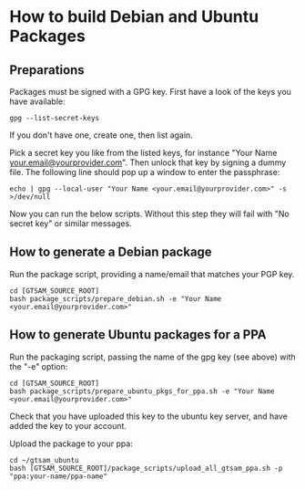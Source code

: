 # How to build Debian and Ubuntu Packages

## Preparations

Packages must be signed with a GPG key. First have a look of the keys
you have available:

    gpg --list-secret-keys

If you don't have one, create one, then list again.

Pick a secret key you like from the listed keys, for instance
"Your Name <your.email@yourprovider.com>". Then unlock that key by
signing a dummy file. The following line should pop up a window to
enter the passphrase:

    echo | gpg --local-user "Your Name <your.email@yourprovider.com>" -s >/dev/null

Now you can run the below scripts. Without this step they will fail
with "No secret key" or similar messages.

## How to generate a Debian package

Run the package script, providing a name/email that matches your PGP key.

    cd [GTSAM_SOURCE_ROOT]
    bash package_scripts/prepare_debian.sh -e "Your Name <your.email@yourprovider.com>"


## How to generate Ubuntu packages for a PPA

Run the packaging script, passing the name of the gpg key
(see above) with the "-e" option:

    cd [GTSAM_SOURCE_ROOT]
    bash package_scripts/prepare_ubuntu_pkgs_for_ppa.sh -e "Your Name <your.email@yourprovider.com>"

Check that you have uploaded this key to the ubuntu key server, and
have added the key to your account.

Upload the package to your ppa:

    cd ~/gtsam_ubuntu
    bash [GTSAM_SOURCE_ROOT]/package_scripts/upload_all_gtsam_ppa.sh -p "ppa:your-name/ppa-name"
